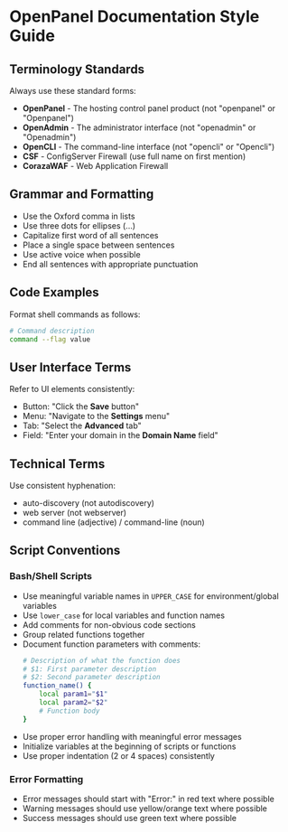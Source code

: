 # OpenPanel Documentation Style Guide

## Terminology Standards

Always use these standard forms:
- **OpenPanel** - The hosting control panel product (not "openpanel" or "Openpanel")
- **OpenAdmin** - The administrator interface (not "openadmin" or "Openadmin")
- **OpenCLI** - The command-line interface (not "opencli" or "Opencli")
- **CSF** - ConfigServer Firewall (use full name on first mention)
- **CorazaWAF** - Web Application Firewall

## Grammar and Formatting

- Use the Oxford comma in lists
- Use three dots for ellipses (...)
- Capitalize first word of all sentences
- Place a single space between sentences
- Use active voice when possible
- End all sentences with appropriate punctuation

## Code Examples

Format shell commands as follows:
```bash
# Command description
command --flag value
```

## User Interface Terms

Refer to UI elements consistently:
- Button: "Click the **Save** button"
- Menu: "Navigate to the **Settings** menu"
- Tab: "Select the **Advanced** tab"
- Field: "Enter your domain in the **Domain Name** field"

## Technical Terms

Use consistent hyphenation:
- auto-discovery (not autodiscovery)
- web server (not webserver)
- command line (adjective) / command-line (noun)

## Script Conventions

### Bash/Shell Scripts
- Use meaningful variable names in `UPPER_CASE` for environment/global variables
- Use `lower_case` for local variables and function names
- Add comments for non-obvious code sections
- Group related functions together
- Document function parameters with comments:
  ```bash
  # Description of what the function does
  # $1: First parameter description
  # $2: Second parameter description
  function_name() {
      local param1="$1"
      local param2="$2"
      # Function body
  }
  ```
- Use proper error handling with meaningful error messages
- Initialize variables at the beginning of scripts or functions
- Use proper indentation (2 or 4 spaces) consistently

### Error Formatting
- Error messages should start with "Error:" in red text where possible
- Warning messages should use yellow/orange text where possible
- Success messages should use green text where possible
